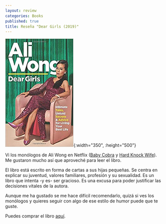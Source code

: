 ```yaml
---
layout: review
categories: Books
published: true
title: Reseña "Dear Girls (2019)"
---
```

![](/assets/deargirlsintimatetalesuntoldsecretsandadviceforlivingyourbestlife.jpg){:width="350", :height="500"}

Vi los monólogos de Ali Wong en Netflix ([Baby Cobra](https://www.filmaffinity.com/es/film984798.html) y [Hard Knock Wife](https://www.filmaffinity.com/es/film816430.html)). Me gustaron mucho así que aproveché para leer el libro.

El libro está escrito en forma de cartas a sus hijas pequeñas. Se centra en explicar su juventud, valores familiares, profesión y su sexualidad. Es un libro que intenta -y es- ser gracioso. Es una excusa para poder justificar las decisiones vitales de la autora.

Aunque me ha gustado se me hace difícil recomendarlo, quizá si ves los monólogos y quieres seguir con algo de ese estilo de humor puede que te guste.

Puedes comprar el libro [aquí](https://amazon.es/dp/1838850562).
